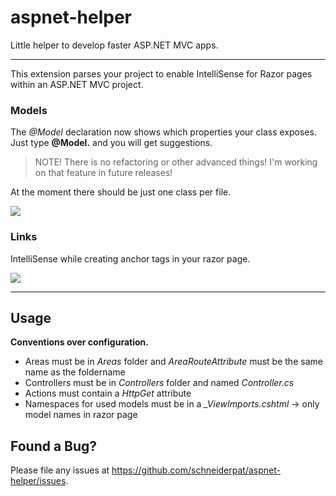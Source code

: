 # aspnet-helper
Little helper to develop faster ASP.NET MVC apps.

---

This extension parses your project to enable IntelliSense for Razor pages within an ASP.NET MVC project.

### Models

The *@Model* declaration now shows which properties your class exposes.
Just type **@Model.** and you will get suggestions.

> NOTE! There is no refactoring or other advanced things! I'm working on that feature in future releases!

At the moment there should be just one class per file.

![](https://raw.githubusercontent.com/schneiderpat/aspnet-helper/master/aspnet-helper/images/ModelDemo.gif)

### Links

IntelliSense while creating anchor tags in your razor page.

![](https://raw.githubusercontent.com/schneiderpat/aspnet-helper/master/aspnet-helper/images/IntelliSenseDemo.gif)

---

## Usage

**Conventions over configuration.**

* Areas must be in *Areas* folder and *AreaRouteAttribute* must be the same name as the foldername
* Controllers must be in *Controllers* folder and named *<Name>Controller.cs*
* Actions must contain a *HttpGet* attribute
* Namespaces for used models must be in a *_ViewImports.cshtml* -> only model names in razor page


## Found a Bug?
Please file any issues at https://github.com/schneiderpat/aspnet-helper/issues.